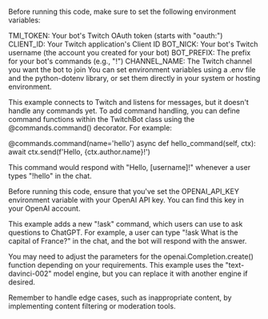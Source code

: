Before running this code, make sure to set the following environment variables:

TMI_TOKEN: Your bot's Twitch OAuth token (starts with "oauth:")
CLIENT_ID: Your Twitch application's Client ID
BOT_NICK: Your bot's Twitch username (the account you created for your bot)
BOT_PREFIX: The prefix for your bot's commands (e.g., "!")
CHANNEL_NAME: The Twitch channel you want the bot to join
You can set environment variables using a .env file and the python-dotenv library, or set them directly in your system or hosting environment.

This example connects to Twitch and listens for messages, but it doesn't handle any commands yet. To add command handling, you can define command functions within the TwitchBot class using the @commands.command() decorator. For example:

@commands.command(name='hello')
async def hello_command(self, ctx):
    await ctx.send(f'Hello, {ctx.author.name}!')


This command would respond with "Hello, [username]!" whenever a user types "!hello" in the chat.

Before running this code, ensure that you've set the OPENAI_API_KEY environment variable with your OpenAI API key. You can find this key in your OpenAI account.

This example adds a new "!ask" command, which users can use to ask questions to ChatGPT. For example, a user can type "!ask What is the capital of France?" in the chat, and the bot will respond with the answer.

You may need to adjust the parameters for the openai.Completion.create() function depending on your requirements. This example uses the "text-davinci-002" model engine, but you can replace it with another engine if desired.

Remember to handle edge cases, such as inappropriate content, by implementing content filtering or moderation tools.
